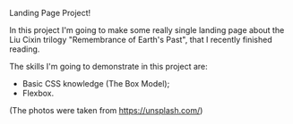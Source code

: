 Landing Page Project!

In this project I'm going to make some really single landing page about the Liu Сixin trilogy "Remembrance of Earth's Past", that I recently finished reading.

The skills I'm going to demonstrate in this project are:
- Basic CSS knowledge (The Box Model);
- Flexbox. 

(The photos were taken from https://unsplash.com/)